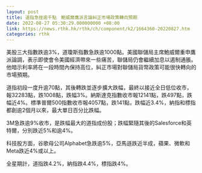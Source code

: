 ```yaml
---
layout: post
title: 道指急挫逾千點　鮑威爾鷹派言論糾正市場政策轉向預期
date: 2022-08-27 05:30:29.000000000 +08:00
link: https://news.rthk.hk/rthk/ch/component/k2/1664360-20220827.htm
categories: rthk
---
```


美股三大指數跌逾3%，道瓊斯指數急跌逾1000點。美國聯儲局主席鮑威爾重申鷹派論調，表示即使會令美國經濟帶來一些痛苦，聯儲局仍會繼續加息以遏制通脹。他暗示利率將在一段時間內保持高位，糾正市場對聯儲局貨幣政策可能很快轉向的市場預期。

道指初段一度升逾70點，其後轉跌並逐步擴大跌幅，最終以接近全日低位收市，報32283點，跌1008點，跌幅3%。納斯達克指數收市報12141點，跌497點，跌幅近4%。標準普爾500指數收市報4057點，跌141點，跌幅近3.4%，納指和標指都創逾2個月以來，最大單日百分比跌幅。

3M急跌逾9%收市，是跌幅最大的道指成份股；跌幅緊隨其後的Salesforce和英特爾，分別跌近5%和逾4%。

科技股方面，谷歌母公司Alphabet急跌逾5%，亞馬遜跌近半成，蘋果、微軟和Meta跌近4%或以上。

全星期計，道指跌4.2%，納指跌4.4%，標指跌4%。
